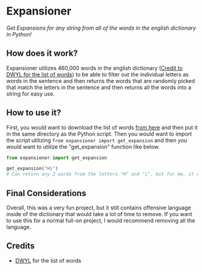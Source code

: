 # Expansioner
*Get Expansions for any string from all of the words in the english dictionary in Python!*

## How does it work?
Expansioner utilizes 460,000 words in the english dictionary ([Credit to DWYL for the list of words](https://github.com/dwyl/english-words)) to be able to filter out the individual letters as words in the sentence and then returns the words that are randomly picked that match the letters in the sentence and then returns all the words into a string for easy use.

## How to use it?

First, you would want to download the list of words [from here](https://github.com/dwyl/english-words/raw/master/words_alpha.txt) and then put it in the same directory as the Python script. Then you would want to import the script utilizing ``from expansioner import get_expansion`` and then you would want to utilize the "get_expansion" function like below.

```python
from expansioner import get_expansion

get_expansion("Hi")
# Can return any 2 words from the letters "H" and "i", but for me, it returned "happing inclemently".
```

## Final Considerations
Overall, this was a very fun project, but it still contains offensive language inside of the dictionary that would take a lot of time to remove. If you want to use this for a normal full-on project, I would recommend removing all the language.

## Credits
- [DWYL](https://github.com/dwyl/english-words) for the list of words
